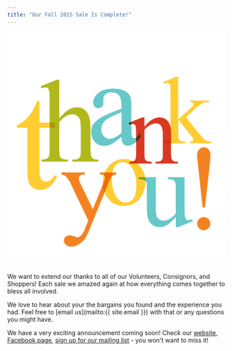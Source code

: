 ```yaml
---
title: "Our Fall 2015 Sale Is Complete!"
---
```


![](/img/blog/thank_you.png) 

We want to extend our thanks to all of our Volunteers, Consignors, and Shoppers! Each sale we amazed again at how everything comes together to bless all involved.

We love to hear about your the bargains you found and the experience you had. Feel free to [email us](mailto:{{ site.email }}) with that or any questions you might have.

We have a very exciting announcement coming soon! Check our [website](/), [Facebook page](https://www.facebook.com/BoutiqueForAWeek?fref=ts), [sign up for our mailing list](https://www.mysalemanager.net/mal_mailsignup.aspx) - you won't want to miss it!
